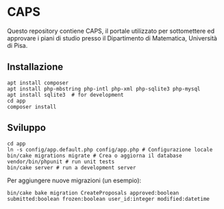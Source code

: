 # CAPS
Questo repository contiene CAPS, il portale utilizzato per sottomettere ed approvare i piani di studio presso il Dipartimento di Matematica, Università di Pisa.


## Installazione
```
apt install composer
apt install php-mbstring php-intl php-xml php-sqlite3 php-mysql
apt install sqlite3  # for development
cd app
composer install
```

## Sviluppo
```
cd app
ln -s config/app.default.php config/app.php # Configurazione locale
bin/cake migrations migrate # Crea o aggiorna il database
vendor/bin/phpunit # run unit tests
bin/cake server # run a development server

```

Per aggiungere nuove migrazioni (un esempio):
```
bin/cake bake migration CreateProposals approved:boolean submitted:boolean frozen:boolean user_id:integer modified:datetime
```
